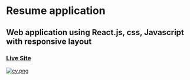 # Resume application

## Web application using React.js, css, Javascript with responsive layout

### [Live Site](https://gifted-hodgkin-fa11e2.netlify.app/)

[![cv.png](https://i.postimg.cc/pTHXLWhg/cv.png)](https://postimg.cc/d75KWK9B)
